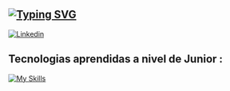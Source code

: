 ## [![Typing SVG](https://readme-typing-svg.demolab.com/?lines=Hello+my+name+is+Francisco;Welcome+to+my+GitHub+page)](https://git.io/typing-svg)
[![Linkedin](https://img.shields.io/badge/-LinkedIn-blue?style=flat&logo=Linkedin&logoColor=white)](https://www.linkedin.com/in/francisco-garcía-lópez-0314642b9)
<br>
## Tecnologias aprendidas a nivel de Junior :
[![My Skills](https://skillicons.dev/icons?i=js,html,css,python,git,github)](https://skillicons.dev)

